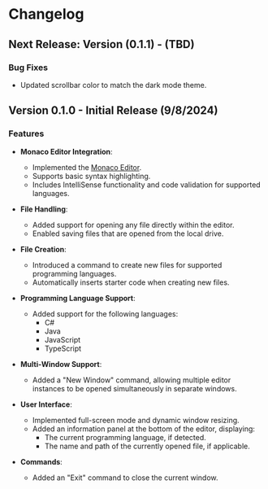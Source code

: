 ﻿# Changelog

## Next Release: Version (0.1.1) - (TBD)

### **Bug Fixes**
- Updated scrollbar color to match the dark mode theme.

## Version 0.1.0 - Initial Release (9/8/2024)

### Features
- **Monaco Editor Integration**:
  - Implemented the [Monaco Editor](https://microsoft.github.io/monaco-editor/).
  - Supports basic syntax highlighting.
  - Includes IntelliSense functionality and code validation for supported languages.

- **File Handling**:
  - Added support for opening any file directly within the editor.
  - Enabled saving files that are opened from the local drive.

- **File Creation**:
  - Introduced a command to create new files for supported programming languages.
  - Automatically inserts starter code when creating new files.

- **Programming Language Support**:
  - Added support for the following languages:
    - C#
    - Java
    - JavaScript
    - TypeScript

- **Multi-Window Support**:
  - Added a "New Window" command, allowing multiple editor instances to be opened simultaneously in separate windows.

- **User Interface**:
  - Implemented full-screen mode and dynamic window resizing.
  - Added an information panel at the bottom of the editor, displaying:
    - The current programming language, if detected.
    - The name and path of the currently opened file, if applicable.

- **Commands**:
  - Added an "Exit" command to close the current window.
